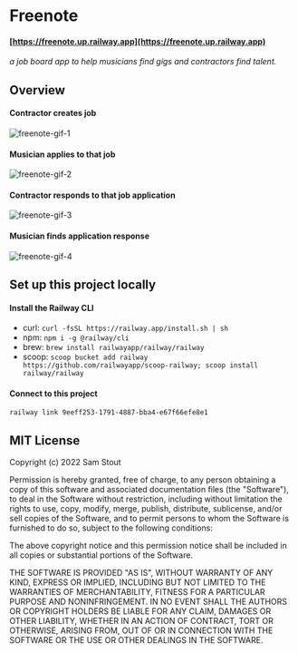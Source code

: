 # Freenote
#### [https://freenote.up.railway.app](https://freenote.up.railway.app)
_a job board app to help musicians find gigs and contractors find talent._

## Overview
#### Contractor creates job
![freenote-gif-1](https://user-images.githubusercontent.com/63696062/201970861-abb2bcf3-2c51-49bd-b3c3-e91ffd1ed1fd.gif)
#### Musician applies to that job
![freenote-gif-2](https://user-images.githubusercontent.com/63696062/201973366-a5b8f6a3-77e2-4069-83b5-0e6efb3a6e68.gif)
#### Contractor responds to that job application
![freenote-gif-3](https://user-images.githubusercontent.com/63696062/201975998-0c93301a-f1ac-49c5-a042-073c2f2be315.gif)
#### Musician finds application response
![freenote-gif-4](https://user-images.githubusercontent.com/63696062/201977790-311106dd-5839-4a53-b629-6e3d743c9172.gif)

## Set up this project locally

#### Install the Railway CLI
- curl: `curl -fsSL https://railway.app/install.sh | sh`
- npm: `npm i -g @railway/cli`
- brew: `brew install railwayapp/railway/railway`
- scoop: `scoop bucket add railway https://github.com/railwayapp/scoop-railway; scoop install railway/railway`
#### Connect to this project
```
railway link 9eeff253-1791-4887-bba4-e67f66efe8e1
```

## MIT License

Copyright (c) 2022 Sam Stout

Permission is hereby granted, free of charge, to any person obtaining a copy
of this software and associated documentation files (the "Software"), to deal
in the Software without restriction, including without limitation the rights
to use, copy, modify, merge, publish, distribute, sublicense, and/or sell
copies of the Software, and to permit persons to whom the Software is
furnished to do so, subject to the following conditions:

The above copyright notice and this permission notice shall be included in all
copies or substantial portions of the Software.

THE SOFTWARE IS PROVIDED "AS IS", WITHOUT WARRANTY OF ANY KIND, EXPRESS OR
IMPLIED, INCLUDING BUT NOT LIMITED TO THE WARRANTIES OF MERCHANTABILITY,
FITNESS FOR A PARTICULAR PURPOSE AND NONINFRINGEMENT. IN NO EVENT SHALL THE
AUTHORS OR COPYRIGHT HOLDERS BE LIABLE FOR ANY CLAIM, DAMAGES OR OTHER
LIABILITY, WHETHER IN AN ACTION OF CONTRACT, TORT OR OTHERWISE, ARISING FROM,
OUT OF OR IN CONNECTION WITH THE SOFTWARE OR THE USE OR OTHER DEALINGS IN THE
SOFTWARE.
